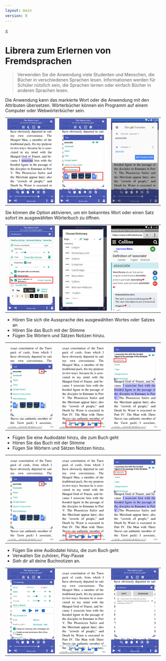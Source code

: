 ```yaml
---
layout: main
version: 0
---
```

[<](/wiki/stories)

# Librera zum Erlernen von Fremdsprachen

> Verwenden Sie die Anwendung viele Studenten und Menschen, die Bücher in verschiedenen Sprachen lesen.
Informationen werden für Schüler nützlich sein, die Sprachen lernen oder einfach Bücher in anderen Sprachen lesen.

Die Anwendung kann das markierte Wort oder die Anwendung mit den Attributen übersetzen.
Wörterbücher können ein Programm auf einem Computer oder Webwörterbücher sein.

||||
|-|-|-|
|![](1.png)|![](2.png)|![](3.png)|


Sie können die Option aktivieren, um ein bekanntes Wort oder einen Satz sofort im ausgewählten Wörterbuch zu öffnen.

||||
|-|-|-|
|![](4.png)|![](5.png)|![](6.png)|


* Hören Sie sich die Aussprache des ausgewählten Wortes oder Satzes an
* Hören Sie das Buch mit der Stimme
* Fügen Sie Wörtern und Sätzen Notizen hinzu.

||||
|-|-|-|
|![](7.png)|![](8.png)|![](9.png)|


* Fügen Sie eine Audiodatei hinzu, die zum Buch geht
* Hören Sie das Buch mit der Stimme
* Fügen Sie Wörtern und Sätzen Notizen hinzu.

||||
|-|-|-|
|![](7.png)|![](8.png)|![](9.png)|



* Fügen Sie eine Audiodatei hinzu, die zum Buch geht
* Verwalten Sie zuhören, Play-Pause
* Sieh dir all deine Buchnotizen an.

||||
|-|-|-|
|![](10.png)|![](11.png)|![](12.png)|
